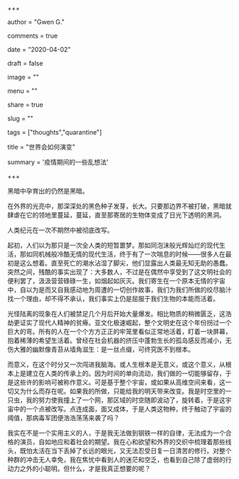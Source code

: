 +++

author = "Gwen G."

comments = true

date = "2020-04-02"

draft = false

image = ""

menu = ""

share = true

slug = ""

tags = ["thoughts","quarantine"]

title = "世界会如何演变"

summary = '疫情期间的一些乱想法'

+++

黑暗中孕育出的仍然是黑暗。

在外界的光亮中，那深深处的黑色种子发芽，长大。只要那边界不被打破，黑暗就肆虐在它的领地里蔓延，蔓延，直至那寄居的生物体变成了日光下透明的黑洞。



人类纪元在一次不期然中被彻底改写。

起初，人们以为那只是一次全人类的短暂噩梦。那如同泡沫般光辉灿烂的现代生活，那如同机械般冷酷无情的现代生活，终于有了一次喘息的时候——很多人在最初是这么想着。直至死亡的潮水沾湿了脚尖，他们显露出人类最无知无助的愚蠢。突然之间，残酷的事实出现了：大多数人，不过是在偶然中享受到了这文明社会的便利罢了，汲汲营营碌碌一生，如烟起如灰灭。我们寄生在一个原本无情的宇宙中，自以为是而又自我感动地为周遭的一切创作故事，我们为我们所做的绞尽脑汁找一个理由，却不得不承认，我们事实上仍是屈服于我们生物的本能而活着。

光怪陆离的现象在人们被禁足几个月后开始大量爆发。相比物质的稍微匮乏，这浩劫更证实了现代人精神的贫瘠。亚文化极速崛起，整个文明史在这个年份拐过一个巨大的弯。所有的人在一个个方方正正的牢笼里看似正常地活着，盯着一块屏幕，抱着稀薄的希望生活着。曾经在社会机器的挤压中蓬勃生长的孤岛感反而减小，无伤大雅的幽默像青苔从墙角滋生：是一丝点缀，可终究医不到根本。



而意义，在这个时分又一次闯进我脑海。或人生根本是无意义，或这个意义，从根本上是建立在人类的传承上的。因为时间的单向流动，我们做的一切能够留存，于是这些许的影响可被称作意义。可是基于整个宇宙，或如果从高维空间来看，这一切又为什么而存在呢。如果我的所做，只能给我的明天带来改变。我是时空里的一只虫，我的努力使我撞上了一个网，那区域的时空随即波动了，旋转着，于是这宇宙中的一个点被改写。点连成面，面又成体，于是人类这物种，终于触动了宇宙的阈值，那病毒军团便浩浩荡荡来袭了吗？



我实在不是一个实用主义的人，于是我无法做到钢铁一样的自律，无法成为一个合格的演员，自如地应和着社会的期望。我在心和欲望和外界的交织中梳理着那些线头，既怕太活在当下丢掉了长远的眼光，又无法忍受日复一日清苦的修行。对整个种群的冲击无人幸免，我在焦忧中看到人的迷茫和空乏，也看到自己除了虚弱的行动力之外的小聪明。但什么，才是我真正想要的呢？
